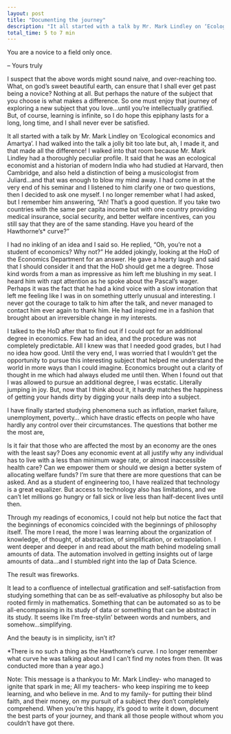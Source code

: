 ```yaml
---
layout: post
title: "Documenting the journey"
description: "It all started with a talk by Mr. Mark Lindley on ‘Ecological economics and Amartya’. I had walked into the talk a jolly bit too late but, ah, I made it, and that made all the difference"
total_time: 5 to 7 min
---
```

You are a novice to a field only once.

–
Yours truly

I suspect that the above words might sound naive, and over-reaching too. What, on god’s sweet beautiful earth, can ensure that I shall ever get past being a novice? Nothing at all. But perhaps the nature of the subject that you choose is what makes a difference. So one must enjoy that journey of exploring a new subject that you love…until you’re intellectually gratified. But, of course, learning is infinite, so I do hope this epiphany lasts for a long, long time, and I shall never ever be satisfied.

It all started with a talk by Mr. Mark Lindley on ‘Ecological economics and Amartya’. I had walked into the talk a jolly bit too late but, ah, I made it, and that made all the difference! I walked into that room because Mr. Mark Lindley had a thoroughly peculiar profile. It said that he was an ecological economist and a historian of modern India who had studied at Harvard, then Cambridge, and also held a distinction of being a musicologist from Juliard…and that was enough to blow my mind away. I had come in at the very end of his seminar and I listened to him clarify one or two questions, then I decided to ask one myself. I no longer remember what I had asked,  but I remember him answering, “Ah! That’s a good question. If you take two countries with the same per capita income but with one country providing medical insurance, social security, and better welfare incentives, can you still say that they are of the same standing. Have you heard of the Hawthorne’s* curve?”

I had no inkling of an idea and I said so. He replied, “Oh, you’re not a student of economics? Why not?” He added jokingly, looking at the HoD of the Economics Department for an answer. He gave a hearty laugh and said that I should consider it and that the HoD should get me a degree. Those kind words from a man as impressive as him left me blushing in my seat. I heard him with rapt attention as he spoke about the Pascal’s wager. Perhaps it was the fact that he had a kind voice with a slow intonation that left me feeling like I was in on something utterly unusual and interesting. I never got the courage to talk to him after the talk, and never managed to contact him ever again to thank him. He had inspired me in a fashion that brought about an irreversible change in my interests.

I talked to the HoD after that to find out if I could opt for an additional degree in economics. Few had an idea, and the procedure was not completely predictable. All I knew was that I needed good grades, but I had no idea how good. Until the very end, I was worried that I wouldn’t get the opportunity to pursue this interesting subject that helped me understand the world in more ways than I could imagine.  Economics brought out a clarity of thought in me which had always eluded me until then. When I found out that I was allowed to pursue an additional degree, I was ecstatic. Literally jumping in joy. But, now that I think about it, it hardly matches the happiness of getting your hands dirty by digging your nails deep into a subject.

I have finally started studying phenomena such as inflation, market failure, unemployment, poverty… which have drastic effects on people who have hardly any control over their circumstances. The questions that bother me the most are,

Is it fair that those who are affected the most by an economy are the ones with the least say?
Does any economic event at all justify why any individual has to live with a less than minimum wage rate, or almost inaccessible health care?
Can we empower them or should we design a better system of allocating welfare funds?
I’m sure that there are more questions that can be asked. And as a student of engineering too, I have realized that technology is a great equalizer. But access to technology also has limitations, and we can’t let millions go hungry or fall sick or live less than half-decent lives until then.

Through my readings of economics, I could not help but notice the fact that the beginnings of economics coincided with the beginnings of philosophy itself. The more I read, the more I was learning about the organization of knowledge, of thought, of abstraction, of simplification, or extrapolation. I went deeper and deeper in and read about the math behind modeling small amounts of data. The automation involved in getting insights out of large amounts of data…and I stumbled right into the lap of Data Science.

The result was fireworks.

It lead to a confluence of intellectual gratification and self-satisfaction from studying something that can be as self-evaluative as philosophy but also be rooted firmly in mathematics. Something that can be automated so as to be all-encompassing in its study of data or something that can be abstract in its study. It seems like I’m free-stylin’ between words and numbers, and somehow…simplifying.

And the beauty is in simplicity, isn’t it?

*There is no such a thing as the Hawthorne’s curve. I no longer remember what curve he was talking about and I can’t find my notes from then. (It was conducted more than a year ago.)

Note: This message is a thankyou to Mr. Mark Lindley- who managed to ignite that spark in me; All my teachers- who keep inspiring me to keep learning, and who believe in me. And to my family- for putting their blind faith, and their money, on my pursuit of a subject they don’t completely comprehend. When you’re this happy, it’s good to write it down, document the best parts of your journey, and thank all those people without whom you couldn’t have got there.


